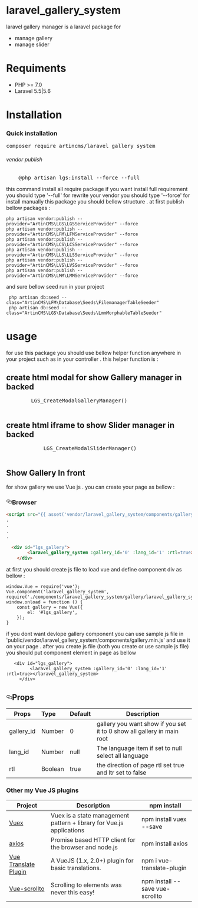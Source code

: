 # laravel_gallery_system
laravel gallery manager is a laravel package for 
<ul>
<li>manage gallery</li>
<li>manage slider</li>
</ul> 

# Requiments 
<ul>
<li>
PHP >= 7.0
</li>
<li>
Laravel 5.5|5.6
</li>
</ul>

# Installation
<h3>Quick installation</h3> 
<div class="highlight highlight-source-shell"><pre>composer require artincms/laravel_gallery_system</pre></div>
<h6>vendor publish</h6>
 <div class="highlight highlight-text-html-php"><pre>
    @php artisan lgs:install --force --full
</pre> </div>
this command install all require package if you want install full requirement
you should type '--full' for rewrite your vendor you should type 
'--force' 
for install manually this package you should bellow structure . at first publish 
bellow packages : 

```apple js
php artisan vendor:publish --provider="ArtinCMS\LGS\LGSServiceProvider" --force
php artisan vendor:publish --provider="ArtinCMS\LFM\LFMServiceProvider" --force
php artisan vendor:publish --provider="ArtinCMS\LCS\LCSServiceProvider" --force
php artisan vendor:publish --provider="ArtinCMS\LLS\LLSServiceProvider" --force
php artisan vendor:publish --provider="ArtinCMS\LVS\LVSServiceProvider" --force
php artisan vendor:publish --provider="ArtinCMS\LMM\LMMServiceProvider" --force
```
and sure bellow seed run in your project

```apple js
 php artisan db:seed --class="ArtinCMS\LFM\Database\Seeds\FilemanagerTableSeeder"
 php artisan db:seed --class="ArtinCMS\LGS\Database\Seeds\LmmMorphableTableSeeder"
```
   <h1>usage</h1> 
    for use this package you should use bellow helper function anywhere in your project such as in your controller . 
    this helper function is :
   <h2>create html modal for show Gallery manager in backed</h5>
    <div class="highlight highlight-text-html-php"><pre>
        LGS_CreateModalGalleryManager()
      </pre> </div>
    <h2>create html iframe to show Slider manager in backed</h4>
      <div class="highlight highlight-text-html-php"><pre>
            LGS_CreateModalSliderManager()
          </pre> 
      </div>
<h2>Show Gallery In front</h3> 
for show gallery we use Vue js . you can create your page as bellow :
<h3><a id="user-content-browser-es5" class="anchor" aria-hidden="true" href="#browser-es5"><svg class="octicon octicon-link" viewBox="0 0 16 16" version="1.1" width="16" height="16" aria-hidden="true"><path fill-rule="evenodd" d="M4 9h1v1H4c-1.5 0-3-1.69-3-3.5S2.55 3 4 3h4c1.45 0 3 1.69 3 3.5 0 1.41-.91 2.72-2 3.25V8.59c.58-.45 1-1.27 1-2.09C10 5.22 8.98 4 8 4H4c-.98 0-2 1.22-2 2.5S3 9 4 9zm9-3h-1v1h1c1 0 2 1.22 2 2.5S13.98 12 13 12H9c-.98 0-2-1.22-2-2.5 0-.83.42-1.64 1-2.09V6.25c-1.09.53-2 1.84-2 3.25C6 11.31 7.55 13 9 13h4c1.45 0 3-1.69 3-3.5S14.5 6 13 6z"></path></svg></a>Browser</h3>


```html
<script src="{{ asset('vendor/laravel_gallery_system/components/gallery.min.js') }}" defer></script>
.
.
.
.

  <div id="lgs_gallery">
        <laravel_gallery_system :gallery_id='0' :lang_id='1' :rtl=true></laravel_gallery_system>
    </div>
 ```
 at first you should create js file to load vue and define component div as bellow : 
```gallery js
window.Vue = require('vue');
Vue.component('laravel_gallery_system', require('./components/laravel_gallery_system/gallery/laravel_gallery_system.vue'));
window.onload = function () {
    const gallery = new Vue({
        el: '#lgs_gallery',
    });
}
```
if you dont want devlope gallery component you can use sample js file in 'public/vendor/laravel_gallery_system/components/gallery.min.js'
and use it on your page .
after you create js file (both you create or use sample js file) you should put component element in 
page as bellow 
```apple js
   <div id="lgs_gallery">
         <laravel_gallery_system :gallery_id='0' :lang_id='1' :rtl=true></laravel_gallery_system>
     </div>
```
<h2><a id="user-content-props" class="anchor" aria-hidden="true" href="#props"><svg class="octicon octicon-link" viewBox="0 0 16 16" version="1.1" width="16" height="16" aria-hidden="true"><path fill-rule="evenodd" d="M4 9h1v1H4c-1.5 0-3-1.69-3-3.5S2.55 3 4 3h4c1.45 0 3 1.69 3 3.5 0 1.41-.91 2.72-2 3.25V8.59c.58-.45 1-1.27 1-2.09C10 5.22 8.98 4 8 4H4c-.98 0-2 1.22-2 2.5S3 9 4 9zm9-3h-1v1h1c1 0 2 1.22 2 2.5S13.98 12 13 12H9c-.98 0-2-1.22-2-2.5 0-.83.42-1.64 1-2.09V6.25c-1.09.53-2 1.84-2 3.25C6 11.31 7.55 13 9 13h4c1.45 0 3-1.69 3-3.5S14.5 6 13 6z"></path></svg></a>Props</h2>
<table>
<thead>
<tr>
<th>Props</th>
<th align="left">Type</th>
<th>Default</th>
<th>Description</th>
</tr>
</thead>
<tbody>
<tr>
    <td>gallery_id</td>
    <td align="left">Number</td>
    <td>0</td>
    <td>gallery you want show if you set it to 0 show all gallery in main root</td>
</tr>
<tr>
    <td>lang_id</td>
    <td align="left">Number</td>
    <td>null</td>
    <td>The language item if set to null select all language</td>
</tr>
<tr>
    <td>rtl</td>
    <td align="left">Boolean</td>
    <td>true</td>
    <td>the direction of page rtl set true and ltr set to false</td>
</tr></tbody></table>
</div>
<h3>Other my Vue JS plugins</h3>
<table>
<thead>
<tr>
<th>Project</th>
<th>Description</th>
<th>npm install</th>
</tr>
</thead>
<tbody>

<tr>
<td><a href="https://vuex.vuejs.org/installation.html" rel="nofollow">Vuex</a></td>
<td>Vuex is a state management pattern + library for Vue.js applications</td>
<td>npm install vuex --save</td>
</tr>
<tr>
<td><a href="https://www.npmjs.com/package/axios" rel="nofollow">axios</a></td>
<td>Promise based HTTP client for the browser and node.js</td>
<td>npm install axios</td>
</tr>
<tr>
<td><a href="https://www.npmjs.com/package/vue-translate-plugin" rel="nofollow">Vue Translate Plugin</a></td>
<td>A VueJS (1.x, 2.0+) plugin for basic translations.</td>
<td>npm i vue-translate-plugin</td>
</tr>
<tr>
<td><a href="https://www.npmjs.com/package/vue-scrollto" rel="nofollow">Vue-scrollto</a></td>
<td>Scrolling to elements was never this easy!</td>
<td>npm install --save vue-scrollto</td>
</tr>
</tbody>
</table>
